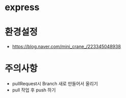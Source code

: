 # express

# 환경설정
- https://blog.naver.com/mini_crane_/223345048938 

# 주의사항
- pullRequest시 Branch 새로 만들어서 올리기
- pull 작업 후 push 하기
